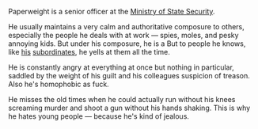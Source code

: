 Paperweight is a senior officer at the [Ministry of State Security](/world/bauhinia/mss/).

He usually maintains a very calm and authoritative composure to others, especially the people he deals with at work — spies, moles, and pesky annoying kids. But under his composure, he is a But to people he knows, like [his](/characters/goose/) [subordinates](/characters/pumpkin/), he yells at them all the time.

He is constantly angry at everything at once but nothing in particular, saddled by the weight of his guilt and his colleagues suspicion of treason. Also he's homophobic as fuck.

He misses the old times when he could actually run without his knees screaming murder and shoot a gun without his hands shaking. This is why he hates young people — because he's kind of jealous.
